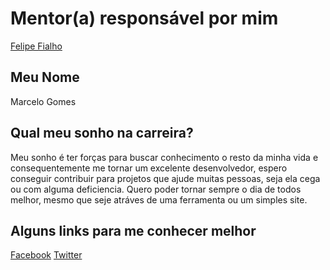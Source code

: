 # Mentor(a) responsável por mim

[Felipe Fialho](../../mentors/profiles/felipe_fialho.md)

## Meu Nome

Marcelo Gomes

## Qual meu sonho na carreira?

Meu sonho é ter forças para buscar conhecimento o resto da minha vida e consequentemente me tornar um excelente desenvolvedor, espero conseguir contribuir para projetos que ajude muitas pessoas, seja ela cega ou com alguma deficiencia. Quero poder tornar sempre o dia de todos melhor, mesmo que seje atráves de uma ferramenta ou um simples site.

## Alguns links para me conhecer melhor

[Facebook](https://www.facebook.com/marcelo.rgom)
[Twitter](https://twitter.com/marcrgo)
```
